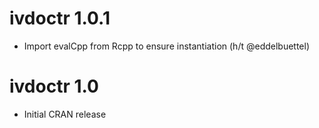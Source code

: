 # ivdoctr 1.0.1

+ Import evalCpp from Rcpp to ensure instantiation (h/t @eddelbuettel)

# ivdoctr 1.0

+ Initial CRAN release
